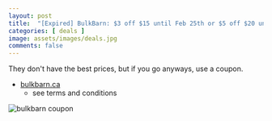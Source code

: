 ```yaml
---
layout: post
title:  "[Expired] BulkBarn: $3 off $15 until Feb 25th or $5 off $20 until Feb 18th 2024"
categories: [ deals ]
image: assets/images/deals.jpg
comments: false
---
```


They don't have the best prices, but if you go anyways, use a coupon.

- [bulkbarn.ca](https://www.bulkbarn.ca/en/Coupons)
    - see terms and conditions


![bulkbarn coupon](https://www.bulkbarn.ca/BulkBarn/media/web_coupon/ENG_F0124_3OFF15.PNG)




